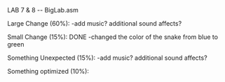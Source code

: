 LAB 7 & 8 -- BigLab.asm

Large Change (60%):
-add music? additional sound affects?

Small Change (15%): DONE
-changed the color of the snake from blue to green

Something Unexpected (15%):
-add music? additional sound affects?

Something optimized (10%):
